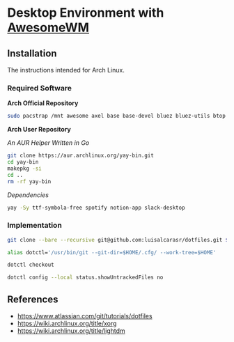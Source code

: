 # Desktop Environment with [AwesomeWM](https://awesomewm.org/)

## Installation

The instructions intended for Arch Linux.

### Required Software

**Arch Official Repository**
```sh
sudo pacstrap /mnt awesome axel base base-devel bluez bluez-utils btop cpupower discord docker efibootmgr exa firefox fish git gnome-backgrounds gnome-keyring grub inkscape intel-ucode kitty lazygit lightdm-gtk-greeter linux linux-firmware linux-headers lua-language-server neofetch neovim networkmanager nvidia nvidia-settings openssh pacman-contrib pavucontrol picom pipewire-alsa pipewire-jack pipewire-pulse ripgrep rofi rofi-emoji rust-analyzer steam ttf-ibm-plex ttf-ibmplex-mono-nerd ttf-joypixels unzip xclip xdotool xorg-xrdb xorg-xset
```

**Arch User Repository**

_An AUR Helper Written in Go_
```sh
git clone https://aur.archlinux.org/yay-bin.git
cd yay-bin
makepkg -si
cd ..
rm -rf yay-bin
```

_Dependencies_
```sh
yay -Sy ttf-symbola-free spotify notion-app slack-desktop
```

### Implementation

```sh
git clone --bare --recursive git@github.com:luisalcarasr/dotfiles.git $HOME/.cfg
```

```sh
alias dotctl='/usr/bin/git --git-dir=$HOME/.cfg/ --work-tree=$HOME'
```

```sh
dotctl checkout
```

```sh
dotctl config --local status.showUntrackedFiles no
```

## References

- https://www.atlassian.com/git/tutorials/dotfiles
- https://wiki.archlinux.org/title/xorg
- https://wiki.archlinux.org/title/lightdm

